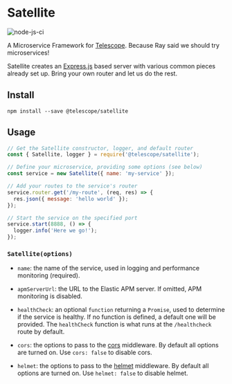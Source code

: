 # Satellite

![node-js-ci](https://github.com/actions/SenecaCDOT/workflows/node-js-ci/badge.svg)

A Microservice Framework for [Telescope](https://github.com/Seneca-CDOT/telescope).
Because Ray said we should try microservices!

Satellite creates an [Express.js](http://expressjs.com/) based server with
various common pieces already set up. Bring your own router and let us do the rest.

## Install

```
npm install --save @telescope/satellite
```

## Usage

```js
// Get the Satellite constructor, logger, and default router
const { Satellite, logger } = require('@telescope/satellite');

// Define your microservice, providing some options (see below)
const service = new Satellite({ name: 'my-service' });

// Add your routes to the service's router
service.router.get('/my-route', (req, res) => {
  res.json({ message: 'hello world' });
});

// Start the service on the specified port
service.start(8888, () => {
  logger.info('Here we go!');
});
```

### `Satellite(options)`

- `name`: the name of the service, used in logging and performance monitoring (required).

- `apmServerUrl`: the URL to the Elastic APM server. If omitted, APM monitoring is disabled.

- `healthCheck`: an optional `function` returning a `Promise`, used to determine if the service is healthy. If no function is defined, a default one will be provided. The `healthCheck` function is what runs at the `/healthcheck` route by default.

- `cors`: the options to pass to the [cors](https://www.npmjs.com/package/cors) middleware. By default all options are turned on. Use `cors: false` to disable cors.

- `helmet`: the options to pass to the [helmet](https://www.npmjs.com/package/helmet) middleware. By default all options are turned on. Use `helmet: false` to disable helmet.
